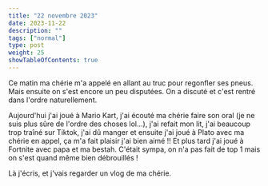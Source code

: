 ```yaml
---
title: "22 novembre 2023"
date: 2023-11-22
description: ""
tags: ["normal"]
type: post
weight: 25
showTableOfContents: true
---
```


Ce matin ma chérie m'a appelé en allant au truc pour regonfler ses pneus. Mais ensuite on s'est encore un peu disputées. On a discuté et c'est rentré dans l'ordre naturellement.

Aujourd'hui j'ai joué à Mario Kart, j'ai écouté ma chérie faire son oral (je ne suis plus sûre de l'ordre des choses lol...), j'ai refait mon lit, j'ai beaucoup trop traîné sur Tiktok, j'ai dû manger et ensuite j'ai joué à Plato avec ma chérie en appel, ça m'a fait plaisir j'ai bien aimé !! Et plus tard j'ai joué à Fortnite avec papa et ma bestah. C'était sympa, on n'a pas fait de top 1 mais on s'est quand même bien débrouillés !

Là j'écris, et j'vais regarder un vlog de ma chérie.